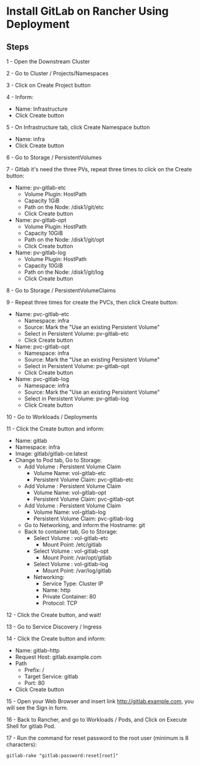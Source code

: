 # Install GitLab on Rancher Using Deployment

## Steps

1 - Open the Downstream Cluster

2 - Go to Cluster / Projects/Namespaces

3 - Click on Create Project button

4 - Inform:
  - Name: Infrastructure
  - Click Create button

5 - On Infrastructure tab, click Create Namespace button
  - Name: infra
  - Click Create button

6 - Go to Storage / PersistentVolumes

7 - Gitlab it's need the three PVs, repeat three times to click on the Create button:
  - Name: pv-gitlab-etc
    - Volume Plugin: HostPath
    - Capacity 1GiB
    - Path on the Node: /disk1/git/etc
    - Click Create button
  - Name: pv-gitlab-opt
    - Volume Plugin: HostPath
    - Capacity 10GiB
    - Path on the Node: /disk1/git/opt
    - Click Create button
  - Name: pv-gitlab-log
    - Volume Plugin: HostPath
    - Capacity 10GiB
    - Path on the Node: /disk1/git/log
    - Click Create button

8 - Go to Storage / PersistentVolumeClaims

9 - Repeat three times for create the PVCs, then click Create button:
  - Name: pvc-gitlab-etc
    - Namespace: infra
    - Source: Mark the "Use an existing Persistent Volume"
    - Select in Persistent Volume: pv-gitlab-etc
    - Click Create button
  - Name: pvc-gitlab-opt
    - Namespace: infra
    - Source: Mark the "Use an existing Persistent Volume"
    - Select in Persistent Volume: pv-gitlab-opt
    - Click Create button
  - Name: pvc-gitlab-log
    - Namespace: infra
    - Source: Mark the "Use an existing Persistent Volume"
    - Select in Persistent Volume: pv-gitlab-log
    - Click Create button

10 - Go to Workloads / Deployments

11 - Click the Create button and inform:
   - Name: gitlab
   - Namespace: infra
   - Image: gitlab/gitlab-ce:latest
   - Change to Pod tab, Go to Storage:
     - Add Volume : Persistent Volume Claim
       - Volume Name: vol-gitlab-etc
       - Persistent Volume Claim: pvc-gitlab-etc
     - Add Volume : Persistent Volume Claim
       - Volume Name: vol-gitlab-opt
       - Persistent Volume Claim: pvc-gitlab-opt
     - Add Volume : Persistent Volume Claim
       - Volume Name: vol-gitlab-log
       - Persistent Volume Claim: pvc-gitlab-log
     - Go to Networking, and inform the Hostname: git
     - Back to container tab, Go to Storage:
       - Select Volume : vol-gitlab-etc
         - Mount Point: /etc/gitlab
       - Select Volume : vol-gitlab-opt
         - Mount Point: /var/opt/gitlab
       - Select Volume : vol-gitlab-log
         - Mount Point: /var/log/gitlab
       - Networking:
         - Service Type: Cluster IP
         - Name: http
         - Private Container: 80
         - Protocol: TCP

12 - Click the Create button, and wait!

13 - Go to Service Discovery / Ingress

14 - Click the Create button and inform:
   - Name: gitlab-http
   - Request Host: gitlab.example.com
   - Path
     -  Prefix: /
     -  Target Service: gitlab
     -  Port: 80
   - Click Create button

15 - Open your Web Browser and insert link http://gitlab.example.com, you will see the Sign in form.

16 - Back to Rancher, and go to Workloads / Pods, and Click on Execute Shell for gitlab Pod.

17 - Run the command for reset password to the root user (minimum is 8 characters):
```
gitlab-rake "gitlab:password:reset[root]"
```

